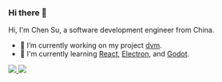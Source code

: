 ### Hi there 👋

<!--
**ghosind/ghosind** is a ✨ _special_ ✨ repository because its `README.md` (this file) appears on your GitHub profile.

Here are some ideas to get you started:

- 🔭 I’m currently working on ...
- 🌱 I’m currently learning ...
- 👯 I’m looking to collaborate on ...
- 🤔 I’m looking for help with ...
- 💬 Ask me about ...
- 📫 How to reach me: ...
- 😄 Pronouns: ...
- ⚡ Fun fact: ...
-->

Hi, I'm Chen Su, a software development engineer from China.

- 🔭 I’m currently working on my project [dvm](https://github.com/ghosind/dvm).
- 🌱 I'm currently learning [React](https://reactjs.org/), [Electron](https://www.electronjs.org/), and [Godot](https://godotengine.org/).

<a href="https://github.com/ghosind">
<img src="https://github-readme-stats.vercel.app/api?username=ghosind&count_private=true&show_icons=true&include_all_commits=true" />
</a>
<a href="https://github.com/ghosind">
<img src="https://github-readme-stats.vercel.app/api/top-langs/?username=ghosind&layout=compact" />
</a>
